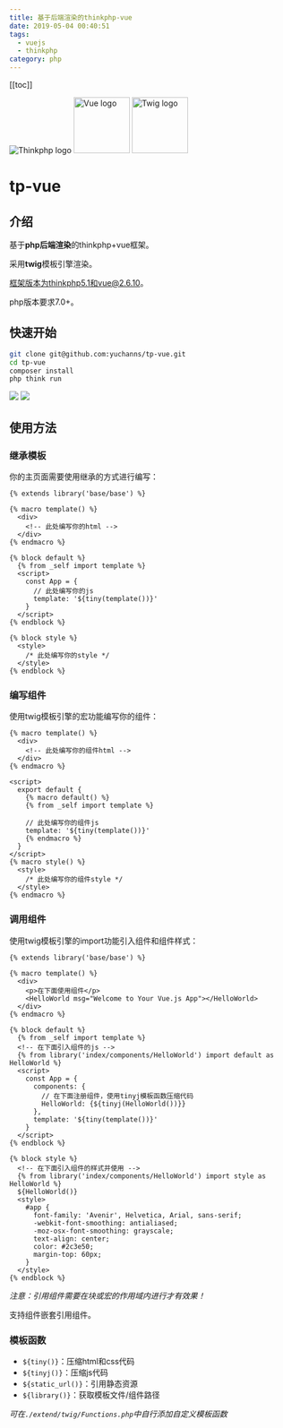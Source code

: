 ```yaml
---
title: 基于后端渲染的thinkphp-vue
date: 2019-05-04 00:40:51
tags:
  - vuejs
  - thinkphp
category: php
---
```

[[toc]]

![Thinkphp logo](https://box.kancloud.cn/5a0aaa69a5ff42657b5c4715f3d49221) 
<img width="100" src="https://vuejs.org/images/logo.png" alt="Vue logo">
<img width="100" src="https://twig.symfony.com/images/logo.png" alt="Twig logo">
# tp-vue
## 介绍
基于**php后端渲染**的thinkphp+vue框架。

采用**twig**模板引擎渲染。

框架版本为thinkphp5.1和vue@2.6.10。

php版本要求7.0+。
## 快速开始
```bash
git clone git@github.com:yuchanns/tp-vue.git
cd tp-vue
composer install
php think run
```
![](/images/D4D6AA3E5AD3D93A183057EE37760100)
![](/images/FF12CEDB54EED136986CA7CA542FC74B)
## 使用方法
### 继承模板
你的主页面需要使用继承的方式进行编写：
```twig
{% extends library('base/base') %}

{% macro template() %}
  <div>
    <!-- 此处编写你的html -->
  </div>
{% endmacro %}

{% block default %}
  {% from _self import template %}
  <script>
    const App = {
      // 此处编写你的js
      template: '${tiny(template())}'
    }
  </script>
{% endblock %}

{% block style %}
  <style>
    /* 此处编写你的style */
  </style>
{% endblock %}
```
### 编写组件
使用twig模板引擎的宏功能编写你的组件：
```twig
{% macro template() %}
  <div>
    <!-- 此处编写你的组件html -->
  </div>
{% endmacro %}

<script>
  export default {
    {% macro default() %}
    {% from _self import template %}
    
    // 此处编写你的组件js
    template: '${tiny(template())}'
    {% endmacro %}
  }
</script>
{% macro style() %}
  <style>
    /* 此处编写你的组件style */
  </style>
{% endmacro %}
```
### 调用组件
使用twig模板引擎的import功能引入组件和组件样式：
```twig
{% extends library('base/base') %}

{% macro template() %}
  <div>
    <p>在下面使用组件</p>
    <HelloWorld msg="Welcome to Your Vue.js App"></HelloWorld>
  </div>
{% endmacro %}

{% block default %}
  {% from _self import template %}
  <!-- 在下面引入组件的js -->
  {% from library('index/components/HelloWorld') import default as HelloWorld %}
  <script>
    const App = {
      components: {
        // 在下面注册组件，使用tinyj模板函数压缩代码
        HelloWorld: {${tinyj(HelloWorld())}}
      },
      template: '${tiny(template())}'
    }
  </script>
{% endblock %}

{% block style %}
  <!-- 在下面引入组件的样式并使用 -->
  {% from library('index/components/HelloWorld') import style as HelloWorld %}
  ${HelloWorld()}
  <style>
    #app {
      font-family: 'Avenir', Helvetica, Arial, sans-serif;
      -webkit-font-smoothing: antialiased;
      -moz-osx-font-smoothing: grayscale;
      text-align: center;
      color: #2c3e50;
      margin-top: 60px;
    }
  </style>
{% endblock %}
```
*注意：引用组件需要在块或宏的作用域内进行才有效果！*

支持组件嵌套引用组件。
### 模板函数
* `${tiny()}`：压缩html和css代码
* `${tinyj()}`：压缩js代码
* `${static_url()}`：引用静态资源
* `${library()}`：获取模板文件/组件路径

*可在`./extend/twig/Functions.php`中自行添加自定义模板函数*